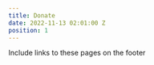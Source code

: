 ```yaml
---
title: Donate
date: 2022-11-13 02:01:00 Z
position: 1
---
```


Include links to these pages on the footer